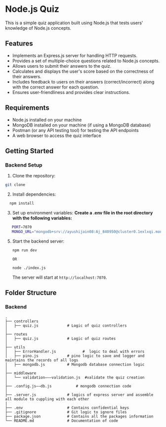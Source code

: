 # Node.js Quiz

This is a simple quiz application built using Node.js that tests users' knowledge of Node.js concepts.

## Features

- Implements an Express.js server for handling HTTP requests.
- Provides a set of multiple-choice questions related to Node.js concepts.
- Allows users to submit their answers to the quiz.
- Calculates and displays the user's score based on the correctness of their answers.
- Includes feedback to users on their answers (correct/incorrect) along with the correct answer for each question.
- Ensures user-friendliness and provides clear instructions.

## Requirements

- Node.js installed on your machine
- MongoDB installed on your machine (if using a MongoDB database)
- Postman (or any API testing tool) for testing the API endpoints
- A web browser to access the quiz interface

## Getting Started

### Backend Setup

1. Clone the repository:

```bash
git clone
```

2. Install dependencies:

```bash
  npm install
```

3. Set up environment variables:
   **Create a .env file in the root directory with the following variables:**

```bash
   PORT=7070
   MONGO_URL="mongodb+srv://ayushijain08:Aj_840950@cluster0.1exlxqi.mongodb.net/Quiz"
```

5. Start the backend server:

   ```bash
   npm run dev
   ```

   `OR`

   ```bash
   node ./index.js
   ```

   The server will start at `http://localhost:7070`.

## Folder Structure

### Backend

```
.
├── controllers         
│   ├── quiz.js             # Logic of quiz controllers
│  
├── routes         
│   ├── quiz.js             # Logic of quiz routes
│  
├── utils
│   ├── ErrorHandler.js            #  logic to deal with errors
│   ├── pino.js             # pino logic to save and logger and maintains the records of all logs
│   ├── mongodb.js          # Mongodb database connection logic
│
├── middleware                 
│   └── validation–——validation.js  #validate the quiz creation         
│    
├── .config.js——db.js           # mongodb connection code
│
├── .server.js              # logics of express server and assemble all module to cuppling with each other
|
├── .env                    # Contains confidential keys 
├── .gitignore              # Git logic to ignore files 
├── package.json            # Contains all the packages information
└── README.md               # Documentation of code